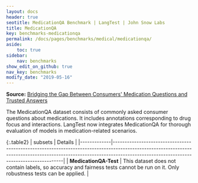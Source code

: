 ```yaml
---
layout: docs
header: true
seotitle: MedicationQA Benchmark | LangTest | John Snow Labs
title: MedicationQA
key: benchmarks-medicationqa
permalink: /docs/pages/benchmarks/medical/medicationqa/
aside:
    toc: true
sidebar:
    nav: benchmarks
show_edit_on_github: true
nav_key: benchmarks
modify_date: "2019-05-16"
---
```



**Source:** [Bridging the Gap Between Consumers' Medication Questions and Trusted Answers](https://pubmed.ncbi.nlm.nih.gov/31437878/)

The MedicationQA dataset consists of commonly asked consumer questions about medications. It includes annotations corresponding to drug focus and interactions. LangTest now integrates MedicationQA for thorough evaluation of models in medication-related scenarios.

{:.table2}
| subsets       | Details                                                                                                                                                                                                           |
|-------------|---------------------------------------------------------------------------------------------------------------------------------------------------------------------------------------------------------------------|
| **MedicationQA-Test**    | This dataset does not contain labels, so accuracy and fairness tests cannot be run on it. Only robustness tests can be applied.                             |
